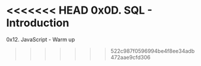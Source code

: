 <<<<<<< HEAD
0x0D. SQL - Introduction
=======
0x12. JavaScript - Warm up
>>>>>>> 522c987f0596994be4f8ee34adb472aae9cfd306
